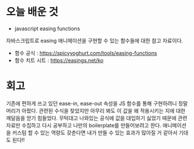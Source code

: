# 오늘 배운 것

* javascript easing functions

자바스크립트로 easing 애니메이션을 구현할 수 있는 함수들에 대한 참고 자료이다.

* 함수 공식 : https://spicyyoghurt.com/tools/easing-functions
* 함수 치트 시트 : https://easings.net/ko

# 회고 

기존에 편하게 쓰고 있던 ease-in, ease-out 속성을 JS 함수를 통해 구현하려니 정말 머리가 아팠다.
관련된 수식을 찾았지만 아무리 봐도 이 값을 왜 적용시키는 지에 대한 깨달음을 얻기 힘들었다. 무턱대고 나와있는 공식에 값을 대입하기 싫었기 때문에 관련 자료만 수집하고 다시 공부하고 
나만의 boilerplate를 만들어보려고 한다. 애니메이션을 커스텀 할 수 있는 역량도 갖춘다면 내가 만들 수 있는 효과가 많아질 거 같아서 기대도 된다!! 
